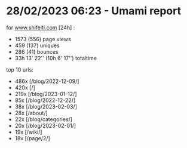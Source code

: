 # 28/02/2023 06:23 - Umami report
for www.shifeiti.com [24h] :

 - 1573 (556) page views
 - 459 (137) uniques
 - 286 (41) bounces
 - 33h 13' 22'' (10h 6' 17'') totaltime


top 10 urls:
 - 486x [/blog/2022-12-09/]
 - 420x [/]
 - 219x [/blog/2023-01-12/]
 - 85x [/blog/2022-12-22/]
 - 38x [/blog/2023-02-03/]
 - 28x [/about/]
 - 22x [/blog/categories/]
 - 20x [/blog/2023-02-01/]
 - 19x [/wiki/]
 - 18x [/page/2/]


